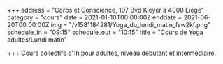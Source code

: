 +++
address = "Corps et Conscience, 107 Bvd Kleyer à 4000 Liège"
category = "cours"
date = 2021-01-10T00:00:00Z
enddate = 2021-06-20T00:00:00Z
img = "/v1581184281/Yoga_du_lundi_matin_fsw2kf.png"
schedule_in = "09:15"
schedule_out = "10:15"
title = "Cours de Yoga adultes/Lundi matin"

+++
Cours collectifs d’1h pour adultes, niveau débutant et intermédiaire.
